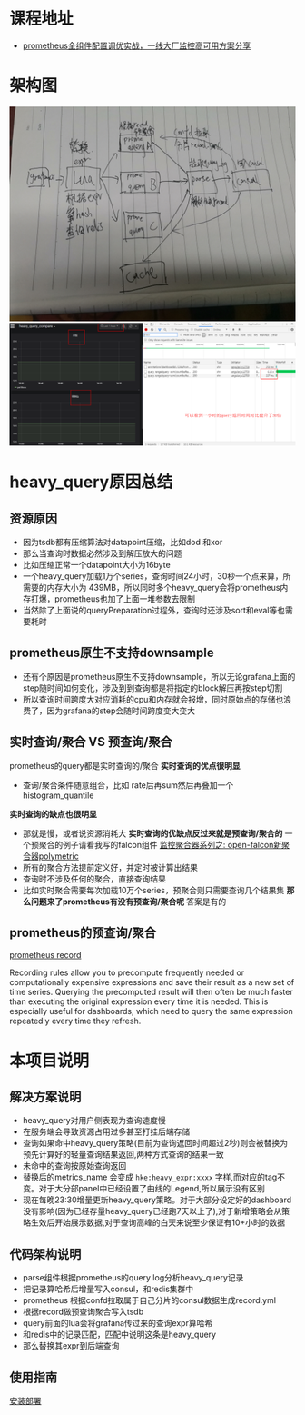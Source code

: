 
# 课程地址
- [prometheus全组件配置调优实战，一线大厂监控高可用方案分享](https://ke.qq.com/course/3549215?tuin=361e95b0)


# 架构图
![image](https://github.com/ning1875/pre_query/blob/master/images/arch.jpg)
![image](https://github.com/ning1875/pre_query/blob/master/images/heavy_query_diff.png)

# heavy_query原因总结 
## 资源原因
- 因为tsdb都有压缩算法对datapoint压缩，比如dod 和xor
- 那么当查询时数据必然涉及到解压放大的问题
- 比如压缩正常一个datapoint大小为16byte
- 一个heavy_query加载1万个series，查询时间24小时，30秒一个点来算，所需要的内存大小为 439MB，所以同时多个heavy_query会将prometheus内存打爆，prometheus也加了上面一堆参数去限制
- 当然除了上面说的queryPreparation过程外，查询时还涉及sort和eval等也需要耗时

## prometheus原生不支持downsample
- 还有个原因是prometheus原生不支持downsample，所以无论grafana上面的step随时间如何变化，涉及到到查询都是将指定的block解压再按step切割
- 所以查询时间跨度大对应消耗的cpu和内存就会报增，同时原始点的存储也浪费了，因为grafana的step会随时间跨度变大变大
## 实时查询/聚合 VS 预查询/聚合
prometheus的query都是实时查询的/聚合
**实时查询的优点很明显**
- 查询/聚合条件随意组合，比如 rate后再sum然后再叠加一个histogram_quantile

**实时查询的缺点也很明显**
- 那就是慢，或者说资源消耗大
**实时查询的优缺点反过来就是预查询/聚合的**
一个预聚合的例子请看我写的falcon组件 [监控聚合器系列之: open-falcon新聚合器polymetric](https://segmentfault.com/a/1190000023092934)
- 所有的聚合方法提前定义好，并定时被计算出结果
- 查询时不涉及任何的聚合，直接查询结果
- 比如实时聚合需要每次加载10万个series，预聚合则只需要查询几个结果集
**那么问题来了prometheus有没有预查询/聚合呢**
答案是有的
## prometheus的预查询/聚合
[prometheus record](https://prometheus.io/docs/prometheus/latest/configuration/recording_rules/)

Recording rules allow you to precompute frequently needed or computationally expensive expressions and save their result as a new set of time series. Querying the precomputed result will then often be much faster than executing the original expression every time it is needed. This is especially useful for dashboards, which need to query the same expression repeatedly every time they refresh.

# 本项目说明
## 解决方案说明  
- heavy_query对用户侧表现为查询速度慢  
- 在服务端会导致资源占用过多甚至打挂后端存储  
- 查询如果命中heavy_query策略(目前为查询返回时间超过2秒)则会被替换为预先计算好的轻量查询结果返回,两种方式查询的结果一致  
- 未命中的查询按原始查询返回  
- 替换后的metrics_name 会变成 `hke:heavy_expr:xxxx` 字样,而对应的tag不变。对于大分部panel中已经设置了曲线的Legend,所以展示没有区别  
- 现在每晚23:30增量更新heavy_query策略。对于大部分设定好的dashboard没有影响(因为已经存量heavy_query已经跑7天以上了),对于新增策略会从策略生效后开始展示数据,对于查询高峰的白天来说至少保证有10+小时的数据

## 代码架构说明
- parse组件根据prometheus的query log分析heavy_query记录
- 把记录算哈希后增量写入consul，和redis集群中
- prometheus 根据confd拉取属于自己分片的consul数据生成record.yml
- 根据record做预查询聚合写入tsdb
- query前面的lua会将grafana传过来的查询expr算哈希
- 和redis中的记录匹配，匹配中说明这条是heavy_query
- 那么替换其expr到后端查询


## 使用指南

[安装部署](./部署.md)
